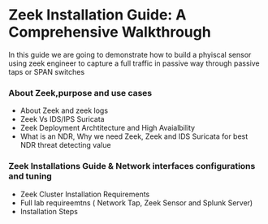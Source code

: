 # Zeek Installation Guide: A Comprehensive Walkthrough
In this guide we are going to demonstrate how to build a phyiscal sensor using zeek engineer to capture a full traffic in passive way through passive taps or SPAN switches

### About Zeek,purpose and use cases

* About Zeek and zeek logs
* Zeek Vs IDS/IPS Suricata
* Zeek Deployment Archtitecture and High Avaialbility 
* What is an NDR, Why we need Zeek, Zeek and IDS Suricata for best NDR threat detecting value

### Zeek Installations Guide & Network interfaces configurations and tuning
* Zeek Cluster Installation Requirements 
* Full lab requireemtns ( Network Tap, Zeek Sensor and Splunk Server) 
* Installation Steps 
